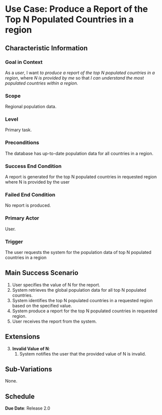 # Use Case: Produce a Report of the Top N Populated Countries in a region

## Characteristic Information

### Goal in Context

As a *user*, I want *to produce a report of the top N populated countries in a region*, where *N is provided by me* so that *I can understand the most populated countries within a region.*

### Scope

Regional population data.

### Level

Primary task.

### Preconditions

The database has up-to-date population data for all countries in a region. 

### Success End Condition

A report is generated for the top N populated countries in requested region where N is provided by the user

### Failed End Condition

No report is produced.

### Primary Actor

User.

### Trigger

The user requests the system for the population data of top N populated countries in a region

## Main Success Scenario

1. User specifies the value of N for the report.
2. System retrieves the global population data for all top N populated countries.
3. System identifies the top N populated countries in a requested region based on the specified value.
4. System produce a report for the top N populated countries in requested region. 
5. User receives the report from the system.

## Extensions

3. **Invalid Value of N**:
    1. System notifies the user that the provided value of N is invalid.

## Sub-Variations

None.

## Schedule

**Due Date**: Release 2.0

